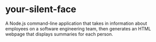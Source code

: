 # your-silent-face
A Node.js command-line application that takes in information about employees on a software engineering team, then generates an HTML webpage that displays summaries for each person.

